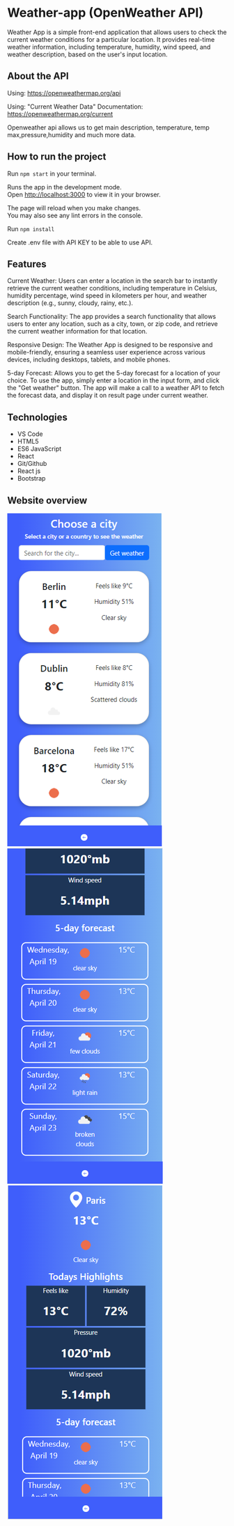 # Weather-app (OpenWeather API)

Weather App is a simple front-end application that allows users to check the current weather conditions for a particular location. It provides real-time weather information, including temperature, humidity, wind speed, and weather description, based on the user's input location.

## About the API

Using: https://openweathermap.org/api

Using: "Current Weather Data"
Documentation: https://openweathermap.org/current

Openweather api allows us to get main description, temperature, temp max,pressure,humidity and much more data.

## How to run the project

Run `npm start` in your terminal.

Runs the app in the development mode.\
Open [http://localhost:3000](http://localhost:3000) to view it in your browser.

The page will reload when you make changes.\
You may also see any lint errors in the console.

Run `npm install`

Create .env file with API KEY to be able to use API.

## Features

Current Weather: Users can enter a location in the search bar to instantly retrieve the current weather conditions, including temperature in Celsius, humidity percentage, wind speed in kilometers per hour, and weather description (e.g., sunny, cloudy, rainy, etc.).

Search Functionality: The app provides a search functionality that allows users to enter any location, such as a city, town, or zip code, and retrieve the current weather information for that location.

Responsive Design: The Weather App is designed to be responsive and mobile-friendly, ensuring a seamless user experience across various devices, including desktops, tablets, and mobile phones.

5-day Forecast: Allows you to get the 5-day forecast for a location of your choice. To use the app, simply enter a location in the input form, and click the "Get weather" button. The app will make a call to a weather API to fetch the forecast data, and display it on result page under current weather.

## Technologies

- VS Code </br>
- HTML5
- ES6 JavaScript </br>
- React </br>
- Git/Github
- React js
- Bootstrap

## Website overview

![homepage.weatherapp](./public/app1.png)
![homepage.weatherapp](./public/app2.png)
![homepage.weatherapp](./public/app3.png)
